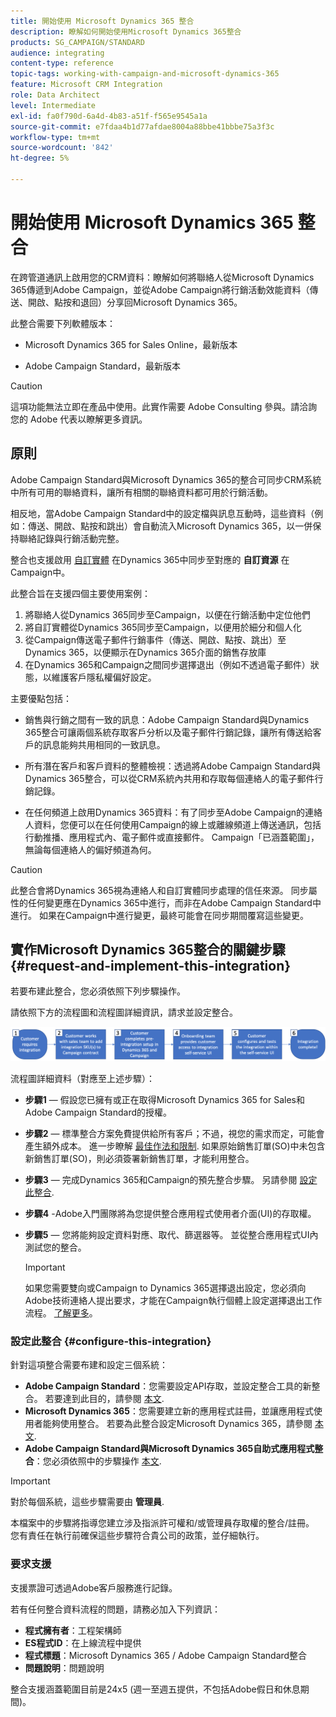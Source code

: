 ```yaml
---
title: 開始使用 Microsoft Dynamics 365 整合
description: 瞭解如何開始使用Microsoft Dynamics 365整合
products: SG_CAMPAIGN/STANDARD
audience: integrating
content-type: reference
topic-tags: working-with-campaign-and-microsoft-dynamics-365
feature: Microsoft CRM Integration
role: Data Architect
level: Intermediate
exl-id: fa0f790d-6a4d-4b83-a51f-f565e9545a1a
source-git-commit: e7fdaa4b1d77afdae8004a88bbe41bbbe75a3f3c
workflow-type: tm+mt
source-wordcount: '842'
ht-degree: 5%

---
```


# 開始使用 Microsoft Dynamics 365 整合

在跨管道通訊上啟用您的CRM資料：瞭解如何將聯絡人從Microsoft Dynamics 365傳遞到Adobe Campaign，並從Adobe Campaign將行銷活動效能資料（傳送、開啟、點按和退回）分享回Microsoft Dynamics 365。

此整合需要下列軟體版本：

* Microsoft Dynamics 365 for Sales Online，最新版本

* Adobe Campaign Standard，最新版本

>[!CAUTION]
>
>這項功能無法立即在產品中使用。此實作需要 Adobe Consulting 參與。請洽詢您的 Adobe 代表以瞭解更多資訊。
>

## 原則

Adobe Campaign Standard與Microsoft Dynamics 365的整合可同步CRM系統中所有可用的聯絡資料，讓所有相關的聯絡資料都可用於行銷活動。

相反地，當Adobe Campaign Standard中的設定檔與訊息互動時，這些資料（例如：傳送、開啟、點按和跳出）會自動流入Microsoft Dynamics 365，以一併保持聯絡記錄與行銷活動完整。

整合也支援啟用 [自訂實體](../../integrating/using/d365-acs-self-service-app-settings.md) 在Dynamics 365中同步至對應的 **自訂資源** 在Campaign中。

此整合旨在支援四個主要使用案例：

1. 將聯絡人從Dynamics 365同步至Campaign，以便在行銷活動中定位他們
1. 將自訂實體從Dynamics 365同步至Campaign，以便用於細分和個人化
1. 從Campaign傳送電子郵件行銷事件（傳送、開啟、點按、跳出）至Dynamics 365，以便顯示在Dynamics 365介面的銷售存放庫
1. 在Dynamics 365和Campaign之間同步選擇退出（例如不透過電子郵件）狀態，以維護客戶隱私權偏好設定。

主要優點包括：

* 銷售與行銷之間有一致的訊息：Adobe Campaign Standard與Dynamics 365整合可讓兩個系統存取客戶分析以及電子郵件行銷記錄，讓所有傳送給客戶的訊息能夠共用相同的一致訊息。

* 所有潛在客戶和客戶資料的整體檢視：透過將Adobe Campaign Standard與Dynamics 365整合，可以從CRM系統內共用和存取每個連絡人的電子郵件行銷記錄。

* 在任何頻道上啟用Dynamics 365資料：有了同步至Adobe Campaign的連絡人資料，您便可以在任何使用Campaign的線上或離線頻道上傳送通訊，包括行動推播、應用程式內、電子郵件或直接郵件。 Campaign「已涵蓋範圍」，無論每個連絡人的偏好頻道為何。

>[!CAUTION]
>
>此整合會將Dynamics 365視為連絡人和自訂實體同步處理的信任來源。  同步屬性的任何變更應在Dynamics 365中進行，而非在Adobe Campaign Standard中進行。  如果在Campaign中進行變更，最終可能會在同步期間覆寫這些變更。
>

## 實作Microsoft Dynamics 365整合的關鍵步驟{#request-and-implement-this-integration}

若要布建此整合，您必須依照下列步驟操作。

請依照下方的流程圖和流程圖詳細資訊，請求並設定整合。

![](assets/provisioning-wf.png)

流程圖詳細資料（對應至上述步驟）：

* **步驟1**  — 假設您已擁有或正在取得Microsoft Dynamics 365 for Sales和Adobe Campaign Standard的授權。
* **步驟2**  — 標準整合方案免費提供給所有客戶；不過，視您的需求而定，可能會產生額外成本。 進一步瞭解 [最佳作法和限制](../../integrating/using/d365-acs-notices-and-recommendations.md). 如果原始銷售訂單(SO)中未包含新銷售訂單(SO)，則必須簽署新銷售訂單，才能利用整合。
* **步驟3**  — 完成Dynamics 365和Campaign的預先整合步驟。 另請參閱 [設定此整合](#configure-this-integration).
* **步驟4** -Adobe入門團隊將為您提供整合應用程式使用者介面(UI)的存取權。
* **步驟5**  — 您將能夠設定資料對應、取代、篩選器等。 並從整合應用程式UI內測試您的整合。

  >[!IMPORTANT]
  >
  > 如果您需要雙向或Campaign to Dynamics 365選擇退出設定，您必須向Adobe技術連絡人提出要求，才能在Campaign執行個體上設定選擇退出工作流程。 [了解更多](../../integrating/using/d365-acs-notices-and-recommendations.md#opt-out)。

### 設定此整合 {#configure-this-integration}

針對這項整合需要布建和設定三個系統：

* **Adobe Campaign Standard**：您需要設定API存取，並設定整合工具的新整合。 若要達到此目的，請參閱 [本文](../../integrating/using/d365-acs-configure-adobe-io.md).
* **Microsoft Dynamics 365**：您需要建立新的應用程式註冊，並讓應用程式使用者能夠使用整合。  若要為此整合設定Microsoft Dynamics 365，請參閱 [本文](../../integrating/using/d365-acs-configure-d365.md).
* **Adobe Campaign Standard與Microsoft Dynamics 365自助式應用程式整合**：您必須依照中的步驟操作 [本文](../../integrating/using/d365-acs-self-service-app-control-access.md).

>[!IMPORTANT]
>
>對於每個系統，這些步驟需要由 **管理員**.
>
>本檔案中的步驟將指導您建立涉及指派許可權和/或管理員存取權的整合/註冊。  您有責任在執行前確保這些步驟符合貴公司的政策，並仔細執行。
>

### 要求支援

支援票證可透過Adobe客戶服務進行記錄。

若有任何整合資料流程的問題，請務必加入下列資訊：

* **程式擁有者**：工程架構師
* **ES程式ID**：在上線流程中提供
* **程式標題**：Microsoft Dynamics 365 / Adobe Campaign Standard整合
* **問題說明**：問題說明

整合支援涵蓋範圍目前是24x5 (週一至週五提供，不包括Adobe假日和休息期間)。
